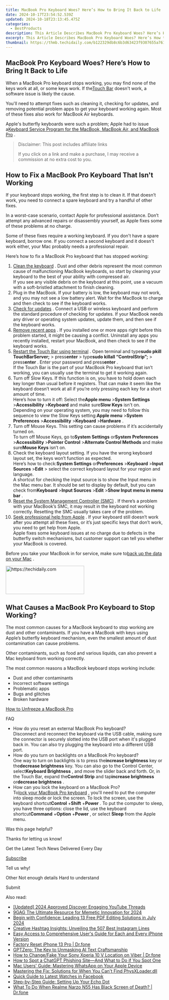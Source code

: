 ```yaml
---
title: MacBook Pro Keyboard Woes? Here’s How to Bring It Back to Life
date: 2024-10-17T23:54:52.539Z
updated: 2024-10-18T23:13:45.475Z
categories:
  - BestProducts
description: This Article Describes MacBook Pro Keyboard Woes? Here’s How to Bring It Back to Life
excerpt: This Article Describes MacBook Pro Keyboard Woes? Here’s How to Bring It Back to Life
thumbnail: https://thmb.techidaily.com/b122329db8c6b3d63423f9307655a76116968c0c0abe05f97a8832ce02d38917.jpg
---
```


## MacBook Pro Keyboard Woes? Here’s How to Bring It Back to Life
 When a MacBook Pro keyboard stops working, you may find none of the keys work at all, or some keys work. If the[Touch Bar](https://www.lifewire.com/apples-touch-bar-idea-was-cool-but-didnt-work-out-5209079) doesn't work, a software issue is likely the cause.

 You'll need to attempt fixes such as cleaning it, checking for updates, and removing potential problem apps to get your keyboard working again. Most of these fixes also work for MacBook Air keyboards.

 Apple's butterfly keyboards were such a problem; Apple had to issue a[Keyboard Service Program for the MacBook, MacBook Air, and MacBook Pro](https://support.apple.com/keyboard-service-program-for-mac-notebooks) .

>  Disclaimer: This post includes affiliate links
>
>  If you click on a link and make a purchase, I may receive a commission at no extra cost to you.
>

## How to Fix a MacBook Pro Keyboard That Isn't Working

 If your keyboard stops working, the first step is to clean it. If that doesn’t work, you need to connect a spare keyboard and try a handful of other fixes.

 In a worst-case scenario, contact Apple for professional assistance. Don’t attempt any advanced repairs or disassembly yourself, as Apple fixes some of these problems at no charge.

 Some of these fixes require a working keyboard. If you don't have a spare keyboard, borrow one. If you connect a second keyboard and it doesn't work either, your Mac probably needs a professional repair.

 Here’s how to fix a MacBook Pro keyboard that has stopped working:

1. [Clean the keyboard](https://www.lifewire.com/how-to-clean-macbook-keyboard-4179083) . Dust and other debris represent the most common cause of malfunctioning MacBook keyboards, so start by cleaning your keyboard to the best of your ability with compressed air.  
 If you see any visible debris on the keyboard at this point, use a vacuum with a soft-bristled attachment to finish cleaning.
2. Plug in the MacBook. If your battery is low, the keyboard may not work, and you may not see a low battery alert. Wait for the MacBook to charge and then check to see if the keyboard works.
3. [Check for updates](https://www.lifewire.com/update-macos-macbook-pro-4178508) . Connect a USB or wireless keyboard and perform the standard procedure of checking for updates. If your MacBook needs any driver or operating system updates, update them, and then see if the keyboard works.
4. [Remove recent apps](https://www.lifewire.com/uninstall-apps-on-mac-4159740) . If you installed one or more apps right before this problem started, it might be causing a conflict. Uninstall any apps you recently installed, restart your MacBook, and then check to see if the keyboard works.
5. [Restart the Touch Bar using terminal](https://www.lifewire.com/mac-terminal-commands-4774997) . Open terminal and type**sudo pkill TouchBarServer;** \> press**enter** \> type**sudo killall “ControlStrip”;** \> press**enter** . Enter your password and press**enter** .  
 If the Touch Bar is the part of your MacBook Pro keyboard that isn’t working, you can usually use the terminal to get it working again.
6. Turn off Slow Keys. If this function is on, you have to hold down each key longer than usual before it registers. That can make it seem like the keyboard doesn’t work at all if you’re only pressing each key for a short amount of time.  
 Here’s how to turn it off: Select the**Apple menu** \>**System Settings** \>**Accessibility** \>**Keyboard** and make sure**Slow Keys** isn't on.  
 Depending on your operating system, you may need to follow this sequence to view the Slow Keys setting:**Apple menu** \>**System Preferences** \>**Accessibility** \>**Keyboard** \>**Hardware** .
7. Turn off Mouse Keys. This setting can cause problems if it’s accidentally turned on.  
 To turn off Mouse Keys, go to**System Settings** or**System Preferences** \>**Accessibility** \>**Pointer Control** \>**Alternate Control Methods** and make sure**Mouse Keys** isn’t on.
8. Check the keyboard layout setting. If you have the wrong keyboard layout set, the keys won’t function as expected.  
 Here’s how to check:**System Settings** or**Preferences** \>**Keyboard** \>**Input Sources** \>**Edit** \> select the correct keyboard layout for your region and language.  
 A shortcut for checking the input source is to show the Input menu in the Mac menu bar. It should be set to display by default, but you can check from**Keyboard** \>**Input Sources** \>**Edit** \>**Show Input menu in menu bar** .
9. [Reset the System Management Controller (SMC)](https://www.lifewire.com/reset-smc-system-management-controller-on-mac-2260840) . If there’s a problem with your MacBook’s SMC, it may result in the keyboard not working correctly. Resetting the SMC usually takes care of the problem.
10. [Seek professional help from Apple](https://www.lifewire.com/how-to-make-an-apple-genius-bar-appointment-1999601) . If your keyboard still doesn’t work after you attempt all these fixes, or it’s just specific keys that don’t work, you need to get help from Apple.  
 Apple fixes some keyboard issues at no charge due to defects in the butterfly switch mechanisms, but customer support can tell you whether your MacBook is covered.

 Before you take your MacBook in for service, make sure to[back up the data on your Mac](https://www.lifewire.com/back-up-mac-to-external-hard-drive-with-time-machine-5069853) .

<!-- affiliate ads begin -->
<a href="https://bluettius.sjv.io/c/5597632/2139120/17108" target="_top" id="2139120">
  <img src="//a.impactradius-go.com/display-ad/17108-2139120" border="0" alt="https://techidaily.com" width="250" height="90"/>
</a>
<img height="0" width="0" src="https://bluettius.sjv.io/i/5597632/2139120/17108" style="position:absolute;visibility:hidden;" border="0" />
<!-- affiliate ads end -->

## What Causes a MacBook Pro Keyboard to Stop Working?

 The most common causes for a MacBook keyboard to stop working are dust and other contaminants. If you have a MacBook with keys using Apple’s butterfly keyboard mechanism, even the smallest amount of dust contamination can cause problems.

 Other contaminants, such as food and various liquids, can also prevent a Mac keyboard from working correctly.

 The most common reasons a MacBook keyboard stops working include:

* Dust and other contaminants
* Incorrect software settings
* Problematic apps
* Bugs and glitches
* Broken hardware

[How to Unfreeze a MacBook Pro](https://www.lifewire.com/unfreeze-macbook-pro-5120324)

 FAQ

* How do you reset an external MacBook Pro keyboard?  
 Disconnect and reconnect the keyboard via the USB cable, making sure the connector is securely slotted into the USB port when it's plugged back in. You can also try plugging the keyboard into a different USB port.
* How do you turn on backlights on a MacBook Pro keyboard?  
 One way to turn on backlights is to press the**increase brightness** key or the**decrease brightness** key. You can also go to the Control Center, select**Keyboard Brightness** , and move the slider back and forth. Or, in the Touch Bar, expand the**Control Strip** and tap**increase brightness** or**decrease brightness** .
* How can you lock the keyboard on a MacBook Pro?  
 To[lock your MacBook Pro keyboard](https://www.lifewire.com/lock-your-keyboard-temporarily-5072812) , you'll need to put the computer into sleep mode or lock the screen. To lock the screen, use the keyboard shortcut**Control** +**Shift** +**Power** . To put the computer to sleep, you have three options: close the lid, use the keyboard shortcut**Command** +**Option** +**Power** , or select **Sleep** from the Apple menu.

Was this page helpful?

Thanks for letting us know!

 Get the Latest Tech News Delivered Every Day

[Subscribe](https://www.lifewire.com/#)

Tell us why!

 Other  Not enough details  Hard to understand

 Submit

<ins class="adsbygoogle"
     style="display:block"
     data-ad-format="autorelaxed"
     data-ad-client="ca-pub-7571918770474297"
     data-ad-slot="1223367746"></ins>

<ins class="adsbygoogle"
     style="display:block"
     data-ad-client="ca-pub-7571918770474297"
     data-ad-slot="8358498916"
     data-ad-format="auto"
     data-full-width-responsive="true"></ins>

<span class="atpl-alsoreadstyle">Also read:</span>
<div><ul>
<li><a href="https://facebook-record-videos.techidaily.com/updated-2024-approved-discover-engaging-youtube-threads/"><u>[Updated] 2024 Approved Discover Engaging YouTube Threads</u></a></li>
<li><a href="https://article-files.techidaily.com/9gag-the-ultimate-resource-for-memetic-innovation-for-2024/"><u>9GAG The Ultimate Resource for Memetic Innovation for 2024</u></a></li>
<li><a href="https://techno-recovery.techidaily.com/begin-with-confidence-leading-13-free-pdf-editing-solutions-in-july-2024/"><u>Begin with Confidence: Leading 13 Free PDF Editing Solutions in July 2024</u></a></li>
<li><a href="https://techno-recovery.techidaily.com/creative-hashtag-insights-unveiling-the-507-best-instagram-lines/"><u>Creative Hashtag Insights: Unveiling the 507 Best Instagram Lines</u></a></li>
<li><a href="https://techno-recovery.techidaily.com/easy-access-to-comprehensive-users-guide-for-each-and-every-iphone-version/"><u>Easy Access to Comprehensive User's Guide for Each and Every iPhone Version</u></a></li>
<li><a href="https://phone-solutions.techidaily.com/factory-reset-iphone-13-pro-drfone-by-drfone-ios-system-repair-ios-system-repair/"><u>Factory Reset iPhone 13 Pro | Dr.fone</u></a></li>
<li><a href="https://tech-revival.techidaily.com/gptzero-the-key-to-unmasking-ai-text-craftsmanship/"><u>GPTZero: The Key to Unmasking AI Text Craftsmanship</u></a></li>
<li><a href="https://location-social.techidaily.com/how-to-changefake-your-sony-xperia-10-v-location-on-viber-drfone-by-drfone-virtual-android/"><u>How to Change/Fake Your Sony Xperia 10 V Location on Viber | Dr.fone</u></a></li>
<li><a href="https://tech-hub.techidaily.com/how-to-spot-a-chatgpt-phishing-siteand-what-to-do-if-you-spot-one/"><u>How to Spot a ChatGPT Phishing Site—And What to Do if You Spot One</u></a></li>
<li><a href="https://techno-recovery.techidaily.com/mac-users-guide-mastering-whatsapp-on-your-apple-device/"><u>Mac Users' Guide: Mastering WhatsApp on Your Apple Device</u></a></li>
<li><a href="https://techno-recovery.techidaily.com/mastering-the-fix-solutions-for-when-you-cant-find-physxloaderdll/"><u>Mastering the Fix: Solutions for When You Can't Find PhysXLoader.dll</u></a></li>
<li><a href="https://facebook.techidaily.com/quick-guide-to-latest-watches-in-facebook/"><u>Quick Guide to Latest Watches in Facebook</u></a></li>
<li><a href="https://techno-recovery.techidaily.com/step-by-step-guide-setting-up-your-echo-dot/"><u>Step-by-Step Guide: Setting Up Your Echo Dot</u></a></li>
<li><a href="https://howto.techidaily.com/what-to-do-when-realme-narzo-n55-has-black-screen-of-death-drfone-by-drfone-fix-android-problems-fix-android-problems/"><u>What To Do When Realme Narzo N55 Has Black Screen of Death? | Dr.fone</u></a></li>
</ul></div>

